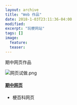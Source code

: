 ```yaml
---
layout: archive
title: "Web 作品"
date: 2018-1-03T23:11:36-04:00
modified:
excerpt: "玩梗网站"
tags: []
image: 
  feature: 
  teaser:
---
```


期中网页作品


![网页试做.png](https://i.loli.net/2018/01/07/5a51d252e1077.jpg
)
#### [期中网页](https://Amadues.github.io/portfolio/期中网页)
- 梗百科网页
